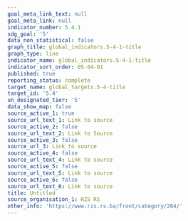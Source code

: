 ```yaml
---
goal_meta_link_text: null
goal_meta_link: null
indicator_number: 5.4.1
sdg_goal: '5'
data_non_statistical: false
graph_title: global_indicators.5-4-1-title
graph_type: line
indicator_name: global_indicators.5-4-1-title
indicator_sort_order: 05-04-01
published: true
reporting_status: complete
target_name: global_targets.5-4-title
target_id: '5.4'
un_designated_tier: '5'
data_show_map: false
source_active_1: true
source_url_text_1: Link to source
source_active_2: false
source_url_text_2: Link to Source
source_active_3: false
source_url_3: Link to source
source_active_4: false
source_url_text_4: Link to source
source_active_5: false
source_url_text_5: Link to source
source_active_6: false
source_url_text_6: Link to source
title: Untitled
source_organisation_1: RZS RS
other_info: 'https://www.rzs.rs.ba/front/category/264/'
---
```


